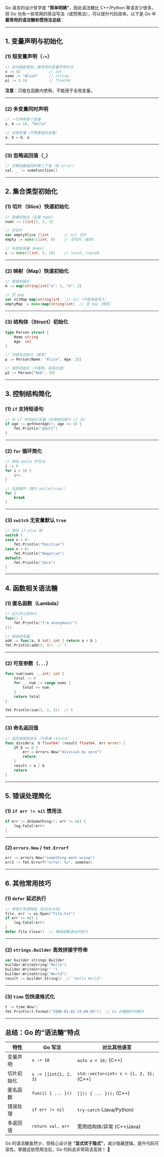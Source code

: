 Go 语言的设计哲学是 **“简单明确”**，因此语法糖比 C++/Python 等语言少很多。但 Go 也有一些常用的简洁写法（或惯用法），可以提升代码效率。以下是 Go 中**最常用的语法糖和惯用法总结**：

---

## **1. 变量声明与初始化**
### **(1) 短变量声明（`:=`）**

```go
// 自动推断类型，最常用的变量声明方式
x := 42             // int
name := "Alice"     // string
pi := 3.14          // float64
```

**注意**：只能在函数内使用，不能用于全局变量。

---

### **(2) 多变量同时声明**

```go
// 一行声明多个变量
a, b := 10, "hello"

// 交换变量（不需要临时变量）
a, b = b, a
```

---

### **(3) 忽略返回值（`_`）**

```go
// 忽略函数返回的第二个值（如 error）
val, _ := someFunction()
```

---

## **2. 集合类型初始化**
### **(1) 切片（Slice）快速初始化**

```go
// 直接初始化（无需 make）
nums := []int{1, 2, 3}  

// 空切片
var emptySlice []int       // nil 切片
empty := make([]int, 0)    // 空切片（推荐）

// 长度和容量（make）
s := make([]int, 5, 10)    // len=5, cap=10
```

---

### **(2) 映射（Map）快速初始化**

```go
// 直接初始化
m := map[string]int{"a": 1, "b": 2}

// 空 map
var nilMap map[string]int   // nil（不能直接写入）
emptyMap := make(map[string]int)  // 空 map（推荐）
```

---

### **(3) 结构体（Struct）初始化**

```go
type Person struct {
    Name string
    Age  int
}

// 字段名初始化（推荐）
p := Person{Name: "Alice", Age: 25}

// 顺序初始化（不推荐，容易出错）
p2 := Person{"Bob", 30}
```

---

## **3. 控制结构简化**
### **(1) `if` 支持短语句**

```go
// 在 if 中初始化变量（作用域仅限于 if 块）
if age := getUserAge(); age >= 18 {
    fmt.Println("Adult")
}
```

---

### **(2) `for` 循环简化**

```go
// 类似 while 的写法
i := 0
for i < 10 {
    i++
}

// 无限循环（替代 while(true)）
for {
    break
}
```

---

### **(3) `switch` 无变量默认 `true`**

```go
// 类似 if-else 链
switch {
case x > 0:
    fmt.Println("Positive")
case x < 0:
    fmt.Println("Negative")
default:
    fmt.Println("Zero")
}
```

---

## **4. 函数相关语法糖**
### **(1) 匿名函数（Lambda）**

```go
// 定义并立即执行
func() {
    fmt.Println("I'm anonymous!")
}()

// 赋值给变量
add := func(a, b int) int { return a + b }
fmt.Println(add(3, 4))  // 7
```

---

### **(2) 可变参数（`...`）**

```go
func sum(nums ...int) int {
    total := 0
    for _, num := range nums {
        total += num
    }
    return total
}

fmt.Println(sum(1, 2, 3))  // 6
```

---

### **(3) 命名返回值**

```go
// 返回值提前命名（可直接 return）
func divide(a, b float64) (result float64, err error) {
    if b == 0 {
        err = errors.New("division by zero")
        return
    }
    result = a / b
    return
}
```

---

## **5. 错误处理简化**
### **(1) `if err != nil` 惯用法**

```go
if err := doSomething(); err != nil {
    log.Fatal(err)
}
```

---

### **(2) `errors.New` / `fmt.Errorf`**

```go
err := errors.New("something went wrong")
err2 := fmt.Errorf("error: %v", someVar)
```

---

## **6. 其他常用技巧**
### **(1) `defer` 延迟执行**

```go
// 常用于资源释放（如文件关闭）
file, err := os.Open("file.txt")
if err != nil {
    log.Fatal(err)
}
defer file.Close()  // 确保函数退出时执行
```

---

### **(2) `strings.Builder` 高效拼接字符串**

```go
var builder strings.Builder
builder.WriteString("Hello")
builder.WriteString(" ")
builder.WriteString("World")
result := builder.String()  // "Hello World"
```

---

### **(3) `time` 包快速格式化**

```go
t := time.Now()
fmt.Println(t.Format("2006-01-02 15:04:05"))  // Go 的魔数时间格式
```

---

## **总结：Go 的“语法糖”特点**

| 特性 | Go 写法 | 对比其他语言 |
|------|--------|-------------|
| 变量声明 | `x := 10` | `auto x = 10;` (C++) |
| 切片初始化 | `s := []int{1, 2, 3}` | `std::vector<int> s = {1, 2, 3};` (C++) |
| 匿名函数 | `func() { ... }()` | `[]() { ... }();` (C++) |
| 错误处理 | `if err != nil` | `try-catch` (Java/Python) |
| 多返回值 | `return val, err` | 需用结构体/异常 (C++/Java) |

Go 的语法糖虽然少，但核心设计是 **“显式优于隐式”**，减少隐藏逻辑，提升代码可读性。掌握这些惯用法后，Go 代码会非常简洁高效！ 🚀
